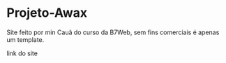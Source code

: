 # Projeto-Awax
Site feito por min Cauã do curso da B7Web, sem fins comerciais é apenas um template.

link do site
